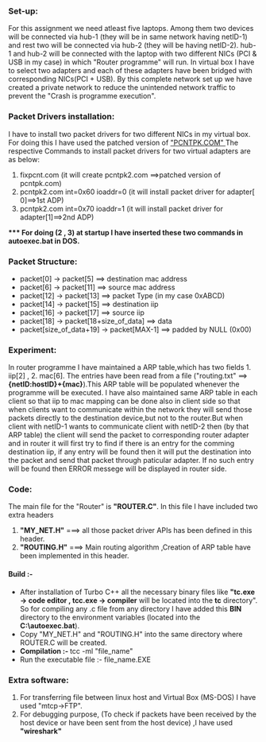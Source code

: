 <h3>Set-up:</h3> 
<p>
	For this assignment we need atleast five laptops. Among them two devices will be connected via hub-1 (they will be in same network having netID-1) and rest two will be connected via hub-2 (they will be having netID-2). hub-1 and hub-2 will be connected with the laptop with two different NICs (PCI & USB in my case) in which "Router programme" will run. In virtual box I have to select two adapters and each of these adapters have been bridged with corresponding NICs(PCI + USB). By this complete network set up we have created a private network to reduce the unintended network traffic to prevent the "Crash is programme execution".</p>

<h3>Packet Drivers installation:</h3>
	<p>
		I have to install two packet drivers for two different NICs in my virtual box. For doing this I have used the patched version of <a href="http://unix.oppserver.net/vmware/unix/fixpcnt.com">"PCNTPK.COM" </a> The respective Commands to install packet drivers for two virtual adapters are as below:
		<ol>
			<li> fixpcnt.com  (it will create pcntpk2.com ==>patched version of pcntpk.com)</li>
			<li> pcntpk2.com int=0x60 ioaddr=0 (it will install packet driver for    adapter[			0]==>1st ADP)</li>
			<li> pcntpk2.com int=0x70 ioaddr=1 (it will install packet driver for adapter[1]==>2nd ADP)</li>
		</ol>
		<b>*** For doing (2 , 3) at startup I have inserted these two commands in autoexec.bat in 		DOS.</b>
	</p>

<h3>Packet Structure:</h3>
		<ul>
			<li> packet[0] -> packet[5] ==> destination mac address</li>
			<li> packet[6] -> packet[11] ==> source mac address</li>
			<li> packet[12] -> packet[13] ==> packet Type (in my case 0xABCD)</li>
			<li> packet[14] -> packet[15] ==> destination iip</li>
			<li> packet[16] -> packet[17] ==> source iip</li>
			<li> packet[18] -> packet[18+size_of_data] ==> data</li>
			<li> packet[size_of_data+19] -> packet[MAX-1] ==> padded by NULL (0x00)</li>
		</ul>

<h3>Experiment:</h3>
	<p>	
	In router programme I have maintained a ARP table,which has two fields 1. iip[2] , 2. mac[6]. The entries have been read from a file ("routing.txt" ==>  <b>{netID:hostID}+{mac}</b>).This ARP table will be populated whenever the programme will be executed. I have also maintained same ARP table in each client so that iip to mac mapping can be done also in client side so that when clients want to communicate within the network they will send those packets directly to the destination device,but not to the router.But when client with netID-1 wants to communicate client with netID-2 then (by that ARP table) the client will send the packet to corresponding router adapter and in router it will first try to find if there is an entry for the comming destination iip, if any entry will be found then it will put the destination into the packet and send that packet through paticular adapter. If  no such entry will be found then ERROR messege will be displayed in router side.</p>

<h3>Code:</h3>
	<p>	
	The main file for the "Router" is <b>"ROUTER.C"</b>. In this file I have included two extra headers 
		<ol>              
	    	<li>
	    		<b>"MY_NET.H"</b> ===> all those packet driver APIs has been defined in this header.  
			</li>
	   		<li> 
	   			<b>"ROUTING.H"</b> ===> Main routing algorithm ,Creation of ARP table have been implemented in this header.
	 	  	</li>
		</ol>
		<h4> Build :-</h4>
		<ul>
			<li> After installation of Turbo C++ all the necessary binary files like <b>"tc.exe -> code editor , tcc.exe -> compiler</b> will be located into the <b>tc</b> directory". So for compiling any .c file from any directory I have added this <b>BIN</b> directory to the environment variables (located into the <b>C:\autoexec.bat</b>).</li>
			<li> Copy "MY_NET.H" and "ROUTING.H" into the same directory where ROUTER.C will be created.</li>
			<li> <b> Compilation :- </b> tcc -ml "file_name"</li>
			<li> Run the executable file :- file_name.EXE</li>
		</ul>
	</p>

<h3>Extra software:</h3>
<p>
	<ol>
		<li> 
			For transferring file between linux host and Virtual Box (MS-DOS) I have used 	"mtcp->FTP".
		</li>
		<li> 
			For debugging purpose, (To check if packets have been received by the host device or have been sent from the host device) ,I have used <b>"wireshark"</b>
		</li>
	</ol>
</p>
